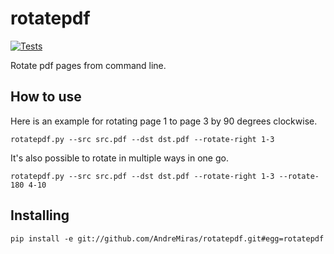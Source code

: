 # rotatepdf

[![Tests](https://github.com/AndreMiras/rotatepdf/actions/workflows/tests.yml/badge.svg)](https://github.com/AndreMiras/rotatepdf/actions/workflows/tests.yml)

Rotate pdf pages from command line.

## How to use

Here is an example for rotating page 1 to page 3 by 90 degrees clockwise.

```shell
rotatepdf.py --src src.pdf --dst dst.pdf --rotate-right 1-3
```

It's also possible to rotate in multiple ways in one go.

```shell
rotatepdf.py --src src.pdf --dst dst.pdf --rotate-right 1-3 --rotate-180 4-10
```

## Installing

```shell
pip install -e git://github.com/AndreMiras/rotatepdf.git#egg=rotatepdf
```
